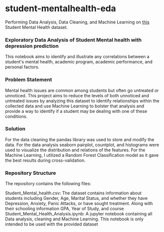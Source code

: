 # student-mentalhealth-eda
Performing Data Analysis, Data Cleaning, and Machine Learning on [this](https://www.kaggle.com/datasets/shariful07/student-mental-health) Student Mental Health dataset.

### Exploratory Data Analysis of Student Mental health with depression prediction

This notebook aims to identify and illustrate any correlations between a student's mental health, academic program, academic performance, and personal factors.

### Problem Statement

Mental health issues are common among students but often go untreated or unnoticed. This project aims to reduce the levels of both unnoticed and untreated issues by analyzing this dataset to identify relationships within the collected data and use Machine Learning to bolster that analysis and provide a way to identify if a student may be dealing with one of these conditions.

### Solution

For the data cleaning the pandas library was used to store and modify the data. For the data analysis seaborn pairplot, countplot, and histograms were used to visualize the distribution and relations of the features. For the Machine Learning, I utilized a Random Forest Classification model as it gave the best results during cross-validation.

### Repository Structure

The repository contains the following files:

Student_Mental_health.csv: The dataset contains information about students including Gender, Age, Marital Status, and whether they have Depression, Anxiety, Panic Attacks, or have sought treatment. Along with their schooling information GPA, Year of Study, and course
Student_Mental_Health_Analysis.ipynb: A jupyter notebook containing all Data analysis, cleaning and Machine Learning. This notebook is only intended to be used with the provided dataset
